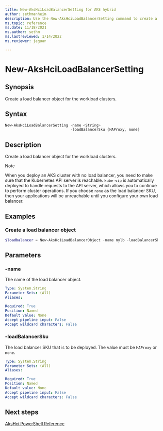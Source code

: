 ```yaml
---
title: New-AksHciLoadBalancerSetting for AKS hybrid
author: sethmanheim
description: Use the New-AksHciLoadBalancerSetting command to create a load balancer in AKS hybrid.
ms.topic: reference
ms.date: 11/18/2021
ms.author: sethm 
ms.lastreviewed: 1/14/2022
ms.reviewer: jeguan

---
```


# New-AksHciLoadBalancerSetting

## Synopsis
Create a load balancer object for the workload clusters.

## Syntax
```powershell
New-AksHciLoadBalancerSetting -name <String>
                              -loadBalancerSku {HAProxy, none}
```

## Description
Create a load balancer object for the workload clusters.

> [!NOTE]
> When you deploy an AKS cluster with no load balancer, you need to make sure that the Kubernetes API server is reachable. `kube-vip` is automatically deployed to handle requests to the API server, which allows you to continue to perform cluster operations. If you choose `none` as the load balancer SKU, then your applications will be unreachable until you configure your own load balancer.

## Examples

### Create a load balancer object

```powershell
$loadbalancer = New-AksHciLoadBalancerObject -name mylb -loadBalancerSku none
```

## Parameters

### -name
The name of the load balancer object.

```yaml
Type: System.String
Parameter Sets: (All)
Aliases:

Required: True
Position: Named
Default value: None
Accept pipeline input: False
Accept wildcard characters: False
```

### -loadBalancerSku
The load balancer SKU that is to be deployed. The value must be `HAProxy` or `none`.

```yaml
Type: System.String
Parameter Sets: (All)
Aliases:

Required: True
Position: Named
Default value: None
Accept pipeline input: False
Accept wildcard characters: False
```

## Next steps

[AksHci PowerShell Reference](index.md)